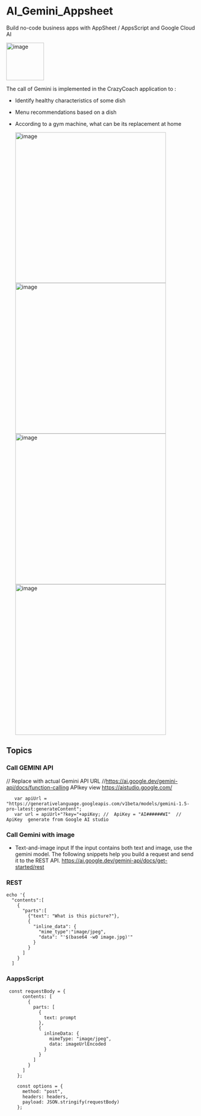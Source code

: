 # AI_Gemini_Appsheet
Build no-code business apps with AppSheet / AppsScript and Google Cloud AI

<img src="../main/image/gemini_logo.jpg" alt="image"  height="100px">

The call of Gemini is implemented in the CrazyCoach application to :

- Identify healthy characteristics of some dish  
- Menu recommendations based on a dish 
- According to a gym machine, what can be its replacement at home
  
    <img src="../main/image/AI_Gemini1.JPG" alt="image"  height="400px">
    <img src="../main/image/AI_Gemini3.JPG" alt="image"  height="400px">
    <img src="../main/image/AI_Gemini4.JPG" alt="image"  height="400px">
    <img src="../main/image/AI_Gemini5.JPG" alt="image"  height="400px">
    
## Topics  

### Call GEMINI API
// Replace with actual Gemini API URL
//https://ai.google.dev/gemini-api/docs/function-calling
APIkey view https://aistudio.google.com/
```
   var apiUrl = "https://generativelanguage.googleapis.com/v1beta/models/gemini-1.5-pro-latest:generateContent";  
   var url = apiUrl+"?key="+apiKey; //  ApiKey = "AI######WI"  // ApiKey  generate from Google AI studio
```  
### Call Gemini with image

- Text-and-image input
If the input contains both text and image, use the gemini model. The following snippets help you build a request and send it to the REST API.
https://ai.google.dev/gemini-api/docs/get-started/rest

### REST
```
echo '{
  "contents":[
    {
      "parts":[
        {"text": "What is this picture?"},
        {
          "inline_data": {
            "mime_type":"image/jpeg",
            "data": "'$(base64 -w0 image.jpg)'"
          }
        }
      ]
    }
  ]
```

### AappsScript
```
 const requestBody = {
      contents: [
        {
          parts: [
            {
              text: prompt
            },
            {
              inlineData: {
                mimeType: "image/jpeg",
                data: imageUrlEncoded
              }
            }
          ]
        }
      ]
    };

    const options = {
      method: "post",
      headers: headers,
      payload: JSON.stringify(requestBody)
    };
```






  

